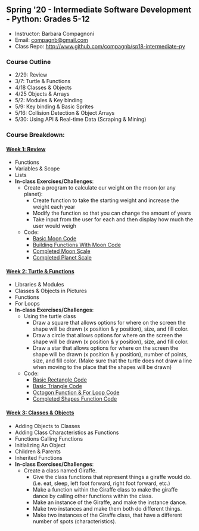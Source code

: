 ## Spring '20 - Intermediate Software Development - Python: Grades 5-12
* Instructor: Barbara Compagnoni
* Email: compagnb@gmail.com
* Class Repo: http://www.github.com/compagnb/sp18-intermediate-py

### Course Outline
* 2/29: Review 
* 3/7: Turtle & Functions
* 4/18 Classes & Objects
* 4/25 Objects & Arrays  
* 5/2: Modules & Key binding
* 5/9: Key binding & Basic Sprites
* 5/16: Collision Detection & Object Arrays 
* 5/30: Using API & Real-time Data (Scraping & Mining)

### Course Breakdown:
#### [Week 1: Review](notes/wk1.md)
* Functions
* Variables & Scope
* Lists
* **In-class Exercises/Challenges**: 
	* Create a program to calculate our weight on the moon (or any planet):
        * Create function to take the starting weight and increase the weight each year
        * Modify the function so that you can change the amount of years
        * Take input from the user for each and then display how much the user would weigh
    * Code:
    	* [Basic Moon Code](codeExercises/wk1_basicMoon.py)
    	* [Building Functions With Moon Code](codeExercises/wk1_moonFunction.py)
    	* [Completed Moon Scale](codeExercises/wk1_moonScale.py)
    	* [Completed Planet Scale](codeExercises/wk1_planetScale.py)

#### [Week 2: Turtle & Functions](notes/wk2.md)
* Libraries & Modules
* Classes & Objects in Pictures
* Functions
* For Loops
* **In-class Exercises/Challenges**: 
	* Using the turtle class
		* Draw a square that allows options for where on the screen the shape will be drawn (x position & y position), size, and fill color. 
    	* Draw a circle that allows options for where on the screen the shape will be drawn (x position & y position), size, and fill color. 
    	* Draw a star that allows options for where on the screen the shape will be drawn (x position & y position), number of points, size, and fill color. 
        (Make sure that the turtle does not draw a line when moving to the place that the shapes will be drawn)
    * Code:
    	* [Basic Rectangle Code](codeExercises/wk2_rectangle.py)
    	* [Basic Triangle Code](codeExercises/wk2_triangle.py)
    	* [Octogon Function & For Loop Code](codeExercises/wk2_Octogon.py)
    	* [Completed Shapes Function Code](codeExercises/wk2_Shapes.py)

#### [Week 3: Classes & Objects](notes/wk3.md)
* Adding Objects to Classes
* Adding Class Characteristics as Functions
* Functions Calling Functions
* Initializing An Object
* Children & Parents
* Inherited Functions
* **In-class Exercises/Challenges**: 
	* Create a class named Giraffe. 
        * Give the class functions that represent things a giraffe would do. (i.e. eat, sleep, left foot forward, right foot forward, etc.)
        * Make a function within the Giraffe class to make the giraffe dance by calling other functions within the class. 
        * Make an instance of the Giraffe, and make the instance dance.
        * Make two instances and make them both do different things. 
        * Make two instances of the Giraffe class, that have a different number of spots (characteristics).
